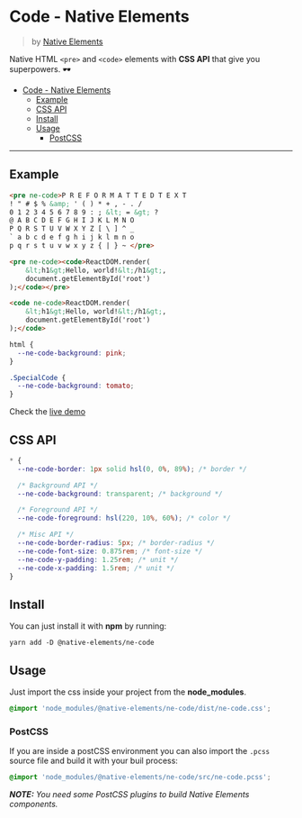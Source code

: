 # Code - Native Elements
> by [Native Elements](https://github.com/equinusocio/native-elements)

Native HTML `<pre>` and `<code>` elements with **CSS API** that give you superpowers. 🕶

<!-- TOC -->

- [Code - Native Elements](#code---native-elements)
  - [Example](#example)
  - [CSS API](#css-api)
  - [Install](#install)
  - [Usage](#usage)
    - [PostCSS](#postcss)

<!-- /TOC -->

---

## Example

```html
<pre ne-code>P R E F O R M A T T E D T E X T
! " # $ % &amp; ' ( ) * + , - . /
0 1 2 3 4 5 6 7 8 9 : ; &lt; = &gt; ?
@ A B C D E F G H I J K L M N O
P Q R S T U V W X Y Z [ \ ] ^ _
` a b c d e f g h i j k l m n o
p q r s t u v w x y z { | } ~ </pre>

<pre ne-code><code>ReactDOM.render(
    &lt;h1&gt;Hello, world!&lt;/h1&gt;,
    document.getElementById('root')
);</code></pre>

<code ne-code>ReactDOM.render(
    &lt;h1&gt;Hello, world!&lt;/h1&gt;,
    document.getElementById('root')
);</code>
```

```css
html {
  --ne-code-background: pink;
}

.SpecialCode {
  --ne-code-background: tomato;
}
```

Check the [live demo](https://ne-code.stackblitz.io/)


## CSS API

```css
* {
  --ne-code-border: 1px solid hsl(0, 0%, 89%); /* border */

  /* Background API */
  --ne-code-background: transparent; /* background */

  /* Foreground API */
  --ne-code-foreground: hsl(220, 10%, 60%); /* color */

  /* Misc API */
  --ne-code-border-radius: 5px; /* border-radius */
  --ne-code-font-size: 0.875rem; /* font-size */
  --ne-code-y-padding: 1.25rem; /* unit */
  --ne-code-x-padding: 1.5rem; /* unit */
}
```

## Install

You can just install it with **npm** by running:
```
yarn add -D @native-elements/ne-code
```


## Usage
Just import the css inside your project from the **node_modules**.
```css
@import 'node_modules/@native-elements/ne-code/dist/ne-code.css';
```

### PostCSS
If you are inside a postCSS environment you can also import the `.pcss` source file and build it with your buil process:
```css
@import 'node_modules/@native-elements/ne-code/src/ne-code.pcss';
```

_**NOTE:** You need some PostCSS plugins to build Native Elements components._
